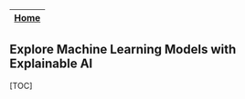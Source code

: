 
|[Home](../README.md)|
|-------|

## Explore Machine Learning Models with Explainable AI

[TOC]
            